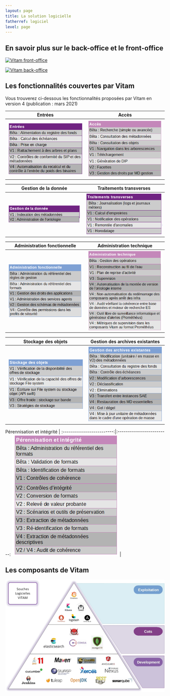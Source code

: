 ```yaml
---
layout: page
title: La solution logicielle
fatherref: logiciel
level: page
---
```


## En savoir plus sur le back-office et le front-office

[![Vitam front-office](https://www.programmevitam.fr/public/images/Vitam_front.png)](https://www.programmevitam.fr/pages/logiciel/Vitam_frontoffice/)

[![Vitam back-office](https://www.programmevitam.fr/public/images/Vitam_back.png)](https://www.programmevitam.fr/pages/logiciel/Vitam_backoffice/)

<a name="fonctionnalites"></a>
## Les fonctionnalités couvertes par Vitam

Vous trouverez ci-dessous les fonctionnalités proposées par Vitam en version 4 (publication : mars 2021)

Entrées           |  Accès
:-------------------------:|:-------------------------:
![Vitam fonctionnalités d'entrée](/public/images/V4_entrees.png) |  ![Vitam fonctionnalités d'accès](/public/images/V4_acces.png)

Gestion de la donnée        |  Traitements transverses
:-------------------------:|:-------------------------:
![Vitam fonctionnalités de gestion de la donnée](/public/images/V4_gestion_donnee.png) | ![Vitam fonctionnalités de traitements transverses](/public/images/V4_traitements_transverses.png)

Administration fonctionnelle           |  Administration technique
:-------------------------:|:-------------------------:
![Vitam fonctionnalités d'administration fonctionnelle](/public/images/V4_admi_fonct.png) | ![Vitam fonctionnalités d'administration technique](/public/images/V4_admi_tech.png)

Stockage des objets       |  Gestion des archives existantes
:-------------------------:|:-------------------------:
![Vitam fonctionnalités de stockage des objets](/public/images/V4_stockage.png) |  ![Vitam fonctionnalités de gestion des archives existantes](/public/images/V4_gestion_archives_existantes.png)

Pérennisation et intégrité    |
:-------------------------:|:-------------------------:
![Vitam fonctionnalités de pérennisation et intégrité](/public/images/V4_perennisation.png) |
 


## Les composants de Vitam
![Les composants de Vitam](/public/images/souches_logicielles.jpg)